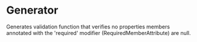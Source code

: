 # Generator

Generates validation function that verifies no properties members annotated with the 'required' modifier (RequiredMemberAttribute) are null.